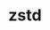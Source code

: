---
title: "zstd"
layout: cache
categories: [package, v0.18.1]
meta: {"versions": ["1.5.2"], "compilers": ["gcc@=7.3.1", "gcc@=7.5.0", "gcc@=8.4.0"], "oss": ["amzn2", "ubuntu18.04"], "platforms": ["linux"], "targets": ["aarch64", "graviton2", "x86_64", "x86_64_v3", "x86_64_v4"], "stacks": ["aws-ahug", "aws-ahug-aarch64", "aws-isc", "aws-isc-aarch64", "build_systems", "data-vis-sdk", "e4s", "radiuss", "root", "tutorial"], "num_specs": 11, "num_specs_by_stack": {"root": 11, "radiuss": 1, "data-vis-sdk": 1, "tutorial": 2, "build_systems": 1, "e4s": 2, "aws-ahug": 4, "aws-isc": 4, "aws-isc-aarch64": 4, "aws-ahug-aarch64": 4}}
spec_details: [{"hash": "w4beu34gabq6d5az524xpja7i5lrgh7w", "compiler": "gcc@=7.5.0", "versions": ["1.5.2"], "os": "ubuntu18.04", "platform": "linux", "target": "x86_64", "variants": ["compression=none", "libs=shared,static", "+programs"], "stacks": ["root", "radiuss", "data-vis-sdk", "tutorial", "build_systems", "e4s"], "size": "-", "tarball": "https://binaries.spack.io/v0.18.1/build_cache/linux-ubuntu18.04-x86_64/gcc-7.5.0/zstd-1.5.2/linux-ubuntu18.04-x86_64-gcc-7.5.0-zstd-1.5.2-w4beu34gabq6d5az524xpja7i5lrgh7w.spack"}, {"hash": "rtkxhftipwuovv6qcezmhlxjoftoqapj", "compiler": "gcc@=7.3.1", "versions": ["1.5.2"], "os": "amzn2", "platform": "linux", "target": "x86_64_v4", "variants": ["compression=none", "libs=shared,static", "+programs"], "stacks": ["aws-ahug", "root", "aws-isc"], "size": "-", "tarball": "https://binaries.spack.io/v0.18.1/build_cache/linux-amzn2-x86_64_v4/gcc-7.3.1/zstd-1.5.2/linux-amzn2-x86_64_v4-gcc-7.3.1-zstd-1.5.2-rtkxhftipwuovv6qcezmhlxjoftoqapj.spack"}, {"hash": "7f5nrwh7xmszljrhxzztfdo5rbwrzp4x", "compiler": "gcc@=7.3.1", "versions": ["1.5.2"], "os": "amzn2", "platform": "linux", "target": "graviton2", "variants": ["compression=none", "libs=shared,static", "+programs"], "stacks": ["root", "aws-isc-aarch64", "aws-ahug-aarch64"], "size": "-", "tarball": "https://binaries.spack.io/v0.18.1/build_cache/linux-amzn2-graviton2/gcc-7.3.1/zstd-1.5.2/linux-amzn2-graviton2-gcc-7.3.1-zstd-1.5.2-7f5nrwh7xmszljrhxzztfdo5rbwrzp4x.spack"}, {"hash": "b43nalwg2h76ud6jnusg7aaaookmwxrz", "compiler": "gcc@=7.3.1", "versions": ["1.5.2"], "os": "amzn2", "platform": "linux", "target": "aarch64", "variants": ["compression=none", "libs=shared,static", "+programs"], "stacks": ["root", "aws-isc-aarch64", "aws-ahug-aarch64"], "size": "-", "tarball": "https://binaries.spack.io/v0.18.1/build_cache/linux-amzn2-aarch64/gcc-7.3.1/zstd-1.5.2/linux-amzn2-aarch64-gcc-7.3.1-zstd-1.5.2-b43nalwg2h76ud6jnusg7aaaookmwxrz.spack"}, {"hash": "bkmqcpnfi7tojekt54mxjhq4zngrcuyk", "compiler": "gcc@=7.3.1", "versions": ["1.5.2"], "os": "amzn2", "platform": "linux", "target": "x86_64_v3", "variants": ["compression=none", "libs=shared,static", "+programs"], "stacks": ["aws-ahug", "root", "aws-isc"], "size": "-", "tarball": "https://binaries.spack.io/v0.18.1/build_cache/linux-amzn2-x86_64_v3/gcc-7.3.1/zstd-1.5.2/linux-amzn2-x86_64_v3-gcc-7.3.1-zstd-1.5.2-bkmqcpnfi7tojekt54mxjhq4zngrcuyk.spack"}, {"hash": "cdbbbcii2f7rcolexrvbnkjjj7rumjt6", "compiler": "gcc@=8.4.0", "versions": ["1.5.2"], "os": "ubuntu18.04", "platform": "linux", "target": "x86_64", "variants": ["compression=none", "libs=shared,static", "+programs"], "stacks": ["root", "tutorial"], "size": "-", "tarball": "https://binaries.spack.io/v0.18.1/build_cache/linux-ubuntu18.04-x86_64/gcc-8.4.0/zstd-1.5.2/linux-ubuntu18.04-x86_64-gcc-8.4.0-zstd-1.5.2-cdbbbcii2f7rcolexrvbnkjjj7rumjt6.spack"}, {"hash": "jkhn6mrprby7znsylk6dr6gusumnzxt7", "compiler": "gcc@=7.3.1", "versions": ["1.5.2"], "os": "amzn2", "platform": "linux", "target": "aarch64", "variants": ["libs=shared,static", "~programs"], "stacks": ["root", "aws-isc-aarch64", "aws-ahug-aarch64"], "size": "-", "tarball": "https://binaries.spack.io/v0.18.1/build_cache/linux-amzn2-aarch64/gcc-7.3.1/zstd-1.5.2/linux-amzn2-aarch64-gcc-7.3.1-zstd-1.5.2-jkhn6mrprby7znsylk6dr6gusumnzxt7.spack"}, {"hash": "xpttaewlqirgwl3n5ocd5kvxqfgdnvca", "compiler": "gcc@=7.3.1", "versions": ["1.5.2"], "os": "amzn2", "platform": "linux", "target": "x86_64_v3", "variants": ["libs=shared,static", "~programs"], "stacks": ["aws-ahug", "root", "aws-isc"], "size": "-", "tarball": "https://binaries.spack.io/v0.18.1/build_cache/linux-amzn2-x86_64_v3/gcc-7.3.1/zstd-1.5.2/linux-amzn2-x86_64_v3-gcc-7.3.1-zstd-1.5.2-xpttaewlqirgwl3n5ocd5kvxqfgdnvca.spack"}, {"hash": "xwdpkbp6cksja22qiat4w2fnrn4sedc6", "compiler": "gcc@=7.3.1", "versions": ["1.5.2"], "os": "amzn2", "platform": "linux", "target": "graviton2", "variants": ["libs=shared,static", "~programs"], "stacks": ["root", "aws-isc-aarch64", "aws-ahug-aarch64"], "size": "-", "tarball": "https://binaries.spack.io/v0.18.1/build_cache/linux-amzn2-graviton2/gcc-7.3.1/zstd-1.5.2/linux-amzn2-graviton2-gcc-7.3.1-zstd-1.5.2-xwdpkbp6cksja22qiat4w2fnrn4sedc6.spack"}, {"hash": "65lj2zmazrmsooqktns3e6ssswe6r7lu", "compiler": "gcc@=7.3.1", "versions": ["1.5.2"], "os": "amzn2", "platform": "linux", "target": "x86_64_v4", "variants": ["libs=shared,static", "~programs"], "stacks": ["aws-ahug", "root", "aws-isc"], "size": "-", "tarball": "https://binaries.spack.io/v0.18.1/build_cache/linux-amzn2-x86_64_v4/gcc-7.3.1/zstd-1.5.2/linux-amzn2-x86_64_v4-gcc-7.3.1-zstd-1.5.2-65lj2zmazrmsooqktns3e6ssswe6r7lu.spack"}, {"hash": "vucycezywznpkkho5yu3c4qd3zpozvnr", "compiler": "gcc@=7.5.0", "versions": ["1.5.2"], "os": "ubuntu18.04", "platform": "linux", "target": "x86_64", "variants": ["libs=shared,static", "~programs"], "stacks": ["root", "e4s"], "size": "-", "tarball": "https://binaries.spack.io/v0.18.1/build_cache/linux-ubuntu18.04-x86_64/gcc-7.5.0/zstd-1.5.2/linux-ubuntu18.04-x86_64-gcc-7.5.0-zstd-1.5.2-vucycezywznpkkho5yu3c4qd3zpozvnr.spack"}]
---